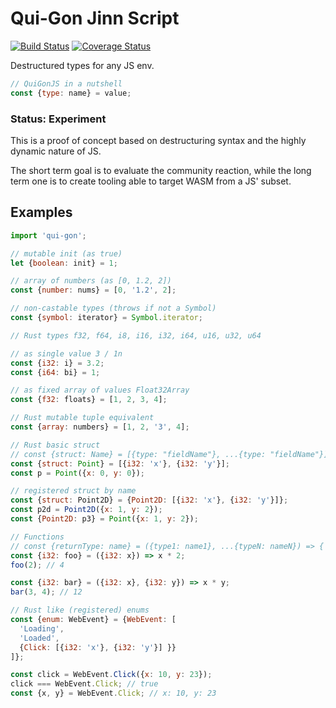 # Qui-Gon Jinn Script

[![Build Status](https://travis-ci.com/WebReflection/qui-gon.svg?branch=master)](https://travis-ci.com/WebReflection/qui-gon) [![Coverage Status](https://coveralls.io/repos/github/WebReflection/qui-gon/badge.svg?branch=master)](https://coveralls.io/github/WebReflection/qui-gon?branch=master)

Destructured types for any JS env.

```js
// QuiGonJS in a nutshell
const {type: name} = value;
```


### Status: Experiment

This is a proof of concept based on destructuring syntax and the highly dynamic nature of JS.

The short term goal is to evaluate the community reaction, while the long term one is to create tooling able to target WASM from a JS' subset.



## Examples

```js
import 'qui-gon';

// mutable init (as true)
let {boolean: init} = 1;

// array of numbers (as [0, 1.2, 2])
const {number: nums} = [0, '1.2', 2];

// non-castable types (throws if not a Symbol)
const {symbol: iterator} = Symbol.iterator;

// Rust types f32, f64, i8, i16, i32, i64, u16, u32, u64

// as single value 3 / 1n
const {i32: i} = 3.2;
const {i64: bi} = 1;

// as fixed array of values Float32Array
const {f32: floats} = [1, 2, 3, 4];

// Rust mutable tuple equivalent
const {array: numbers} = [1, 2, '3', 4];

// Rust basic struct
// const {struct: Name} = [{type: "fieldName"}, ...{type: "fieldName"}];
const {struct: Point} = [{i32: 'x'}, {i32: 'y'}];
const p = Point({x: 0, y: 0});

// registered struct by name
const {struct: Point2D} = {Point2D: [{i32: 'x'}, {i32: 'y'}]};
const p2d = Point2D({x: 1, y: 2});
const {Point2D: p3} = Point({x: 1, y: 2});

// Functions
// const {returnType: name} = ({type1: name1}, ...{typeN: nameN}) => { ... };
const {i32: foo} = ({i32: x}) => x * 2;
foo(2); // 4

const {i32: bar} = ({i32: x}, {i32: y}) => x * y;
bar(3, 4); // 12

// Rust like (registered) enums
const {enum: WebEvent} = {WebEvent: [
  'Loading',
  'Loaded',
  {Click: [{i32: 'x'}, {i32: 'y'}] }}
]};

const click = WebEvent.Click({x: 10, y: 23});
click === WebEvent.Click; // true
const {x, y} = WebEvent.Click; // x: 10, y: 23
```
